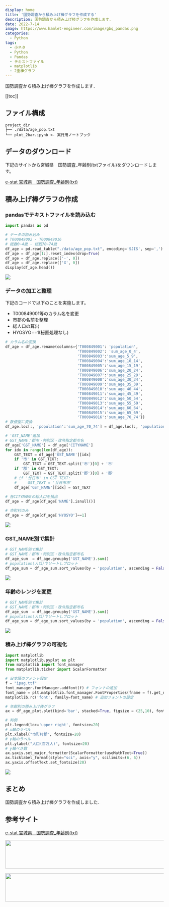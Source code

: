 ```yaml
---
display: home
title: '国勢調査から積み上げ棒グラフを作成する'
description: 国勢調査から積み上げ棒グラフを作成します．
date: 2022-7-14
image: https://www.hamlet-engineer.com/image/gbq_pandas.png
categories: 
  - Python
tags:
  - 小ネタ
  - Python
  - Pandas
  - テキストファイル
  - matplotlib
  - 2重棒グラフ
---
```

国勢調査から積み上げ棒グラフを作成します．

<!-- https://www.hamlet-engineer.com -->
<!-- ![](/image/ChordDiagram.png) -->

<!-- more -->

<ClientOnly>
  <CallInArticleAdsense />
</ClientOnly>

[[toc]]

## ファイル構成
```
project_dir
├── ./data/age_pop.txt
└── plot_2bar.ipynb <- 実行用ノートブック
```

## データのダウンロード
下記のサイトから宮城県　国勢調査_年齢別(txtファイル)をダウンロードします。

[e-stat 宮城県　国勢調査_年齢別(txt)](https://www.e-stat.go.jp/gis/statmap-search?page=1&type=1&toukeiCode=00200521&toukeiYear=2015&aggregateUnit=A&serveyId=A002005212015&statsId=T000849)

## 積み上げ棒グラフの作成

### pandasでテキストファイルを読み込む
```python
import pandas as pd

# データの読み込み
# T000849002 - T000849016
# 総数0~4歳 - 総数70~74歳
df_age = pd.read_table("./data/age_pop.txt", encoding='SJIS', sep=',')
df_age = df_age[1:].reset_index(drop=True)
df_age = df_age.replace(['-', 0])
df_age = df_age.replace(['X', 0])
display(df_age.head())
```

![](/image/df_age.png)

### データの加工と整理
下記のコードで以下のことを実施します。
- T000849001等のカラム名を変更
- 市郡の名前を整理
- 総人口の算出
- HYOSYO==1(秘匿処理なし)

```python
# カラム名の変換
df_age = df_age.rename(columns={'T000849001': 'population',
                                'T000849002': 'sum_age_0_4',
                                'T000849003':'sum_age_5_9', 
                                'T000849004':'sum_age_10_14', 
                                'T000849005':'sum_age_15_19', 
                                'T000849006':'sum_age_20_24', 
                                'T000849007':'sum_age_25_29', 
                                'T000849008':'sum_age_30_34', 
                                'T000849009':'sum_age_35_39', 
                                'T000849010':'sum_age_40_44', 
                                'T000849011':'sum_age_45_49', 
                                'T000849012':'sum_age_50_54', 
                                'T000849013':'sum_age_55_59', 
                                'T000849014':'sum_age_60_64', 
                                'T000849015':'sum_age_65_69', 
                                'T000849016':'sum_age_70_74'})
# 数値型に変換
df_age.loc[:, 'population':'sum_age_70_74'] = df_age.loc[:, 'population':'sum_age_70_74'].astype(int)

# 'GST_NAME'追加
# GST_NAME：郡市・特別区・政令指定都市名
df_age['GST_NAME'] = df_age['CITYNAME']
for idx in range(len(df_age)):
    GST_TEXT = df_age['GST_NAME'][idx]
    if '市' in GST_TEXT:
        GST_TEXT = GST_TEXT.split('市')[0] + '市'
    if '郡' in GST_TEXT:
        GST_TEXT = GST_TEXT.split('郡')[0] + '郡'
    # if '廿日市' in GST_TEXT:
    #     GST_TEXT = '廿日市市'
    df_age['GST_NAME'][idx] = GST_TEXT
    
# 各CITYNAMEの総人口を抽出
df_age = df_age[df_age['NAME'].isnull()]

# 市町村のみ
df_age = df_age[df_age['HYOSYO']==1]
```

![](/image/df_age2.png)

### GST_NAME別で集計
```python
# GST_NAME別で集計
# GST_NAME：郡市・特別区・政令指定都市名
df_age_sum  = df_age.groupby('GST_NAME').sum()
# population(人口)でソートしプロット
df_age_sum = df_age_sum.sort_values(by = 'population', ascending = False)
```

![](/image/df_age3.png)

### 年齢のレンジを変更
```python
# GST_NAME別で集計
# GST_NAME：郡市・特別区・政令指定都市名
df_age_sum  = df_age.groupby('GST_NAME').sum()
# population(人口)でソートしプロット
df_age_sum = df_age_sum.sort_values(by = 'population', ascending = False)
```

![](/image/df_age4.png)

### 積み上げ棒グラフの可視化
```python
import matplotlib
import matplotlib.pyplot as plt
from matplotlib import font_manager
from matplotlib.ticker import ScalarFormatter

# 日本語のフォント設定
f = "ipag.ttf"
font_manager.fontManager.addfont(f) # フォントの追加
font_name = plt.matplotlib.font_manager.FontProperties(fname = f).get_name() # 追加フォント名
matplotlib.rc('font', family=font_name) # 追加フォントの設定

# 年齢別の積み上げ棒グラフ
ax = df_age_plot.plot(kind='bar', stacked=True, figsize = (25,10), fontsize = 20)

# 判例
plt.legend(loc='upper right', fontsize=20)
# x軸のラベル
plt.xlabel("市町村郡", fontsize=20)
# y軸のラベル
plt.ylabel("人口(百万人)", fontsize=20)
# y軸べき数
ax.yaxis.set_major_formatter(ScalarFormatter(useMathText=True))
ax.ticklabel_format(style="sci", axis="y", scilimits=(6, 6))
ax.yaxis.offsetText.set_fontsize(20)
```

![](/image/StackedBarGraph.png)

## まとめ
国勢調査から積み上げ棒グラフを作成しました．

## 参考サイト
[e-stat 宮城県　国勢調査_年齢別(txt)](https://www.e-stat.go.jp/gis/statmap-search?page=1&type=1&toukeiCode=00200521&toukeiYear=2015&aggregateUnit=A&serveyId=A002005212015&statsId=T000849)

<ClientOnly>
  <CallInArticleAdsense />
</ClientOnly>

<!-- TechAcademy -->
<a href="//af.moshimo.com/af/c/click?a_id=2604050&p_id=1555&pc_id=2816&pl_id=29835&guid=ON" rel="nofollow" referrerpolicy="no-referrer-when-downgrade"><img src="//image.moshimo.com/af-img/0866/000000029835.jpg" width="728" height="90" style="border:none;"></a><img src="//i.moshimo.com/af/i/impression?a_id=2604050&p_id=1555&pc_id=2816&pl_id=29835" width="1" height="1" style="border:none;">

<!-- テックキャンプ -->
<a href="//af.moshimo.com/af/c/click?a_id=2641145&p_id=1770&pc_id=3386&pl_id=25847&guid=ON" rel="nofollow" referrerpolicy="no-referrer-when-downgrade"><img src="//image.moshimo.com/af-img/1115/000000025847.png" width="728" height="90" style="border:none;"></a><img src="//i.moshimo.com/af/i/impression?a_id=2641145&p_id=1770&pc_id=3386&pl_id=25847" width="1" height="1" style="border:none;">



